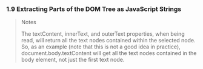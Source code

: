 ### 1.9 Extracting Parts of the DOM Tree as JavaScript Strings

> Notes
>
> The textContent, innerText, and outerText properties, when being read, will return all the text nodes contained within the selected node. So, as an example (note that this is not a good idea in practice), document.body.textContent will get all the text nodes contained in the body element, not just the first text node.
>